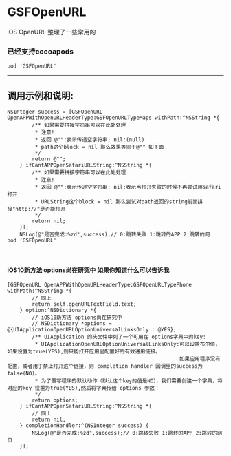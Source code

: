 # GSFOpenURL
iOS OpenURL 整理了一些常用的

### 已经支持cocoapods 
<pre><code>pod 'GSFOpenURL'
</code></pre>
-------------------------
## 调用示例和说明:
<pre><code>NSInteger success = [GSFOpenURL OpenAPPWithOpenURLHeaderType:GSFOpenURLTypeMaps withPath:^NSString *{
        /** 如果需要拼接字符串可以在此处处理
         * 注意!
         * 返回 @"":表示传递空字符串; nil:(null)
         * path这个block = nil 那么效果等同于@"" 如下面
         */
        return @"";
    } ifCantAPPOpenSafariURLString:^NSString *{
        /** 如果需要拼接字符串可以在此处处理
         * 注意!
         * 返回 @"":表示传递空字符串; nil:表示当打开失败的时候不再尝试用safari打开
         * URLString这个block = nil 那么尝试对path返回的string前面拼接"http://"是否能打开
         */
        return nil;
    }];
    NSLog(@"是否完成:%zd",success);// 0:跳转失败 1:跳转的APP 2:跳转的网   pod 'GSFOpenURL'
</code></pre>
    
#### iOS10新方法 options尚在研究中 如果你知道什么可以告诉我
 <pre><code>[GSFOpenURL OpenAPPWithOpenURLHeaderType:GSFOpenURLTypePhone withPath:^NSString *{
        // 同上
        return self.openURLTextField.text;
    } option:^NSDictionary<NSString *,id> *{
        // iOS10新方法 options尚在研究中
        // NSDictionary *options = @{UIApplicationOpenURLOptionUniversalLinksOnly : @YES};
        /** UIApplication 的头文件中列了一个可用在 options字典中的key:
         * UIApplicationOpenURLOptionUniversalLinksOnly:可以设置布尔值，如果设置为true(YES),则只能打开应用里配置好的有效通用链接。
                                                        如果应用程序没有配置，或者用于禁止打开这个链接，则 completion handler 回调里的success为false(NO)。
         * 为了覆写程序的默认动作（默认这个key的值是NO），我们需要创建一个字典，将对应的key 设置为true(YES),然后将字典传给 options 参数：
         */
        return options;
    } ifCantAPPOpenSafariURLString:^NSString *{
        // 同上
        return nil;
    } completionHandler:^(NSInteger success) {
        NSLog(@"是否完成:%zd",success);// 0:跳转失败 1:跳转的APP 2:跳转的网页
    }];
</code></pre>

